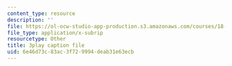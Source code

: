 ```yaml
---
content_type: resource
description: ''
file: https://ol-ocw-studio-app-production.s3.amazonaws.com/courses/18-02sc-multivariable-calculus-fall-2010/6e46d73c83ac3f729994deab31e63ecb_rtEaK_Jp7zU.srt
file_type: application/x-subrip
resourcetype: Other
title: 3play caption file
uid: 6e46d73c-83ac-3f72-9994-deab31e63ecb
---
```

